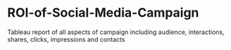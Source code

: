 # ROI-of-Social-Media-Campaign
Tableau report of all aspects of campaign including audience, interactions, shares, clicks, impressions and contacts
